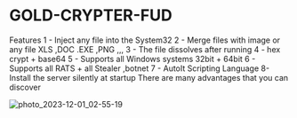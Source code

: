 # GOLD-CRYPTER-FUD
Features
1 - Inject any file into the System32 
2 - Merge files with image or any file XLS ,DOC .EXE ,PNG ,,,
3 - The file dissolves after running
4 - hex crypt + base64
5 - Supports all Windows systems 32bit + 64bit
6 - Supports all RATS + all Stealer ,botnet
7 - AutoIt Scripting Language
8- Install the server silently at startup
There are many advantages that you can discover


![photo_2023-12-01_02-55-19](https://github.com/SilentkillertvDeveloper/GOLD-CRYPTER-FUD/assets/119045059/bb6cc52d-08ea-48c7-8035-e6328d6b16a3)
